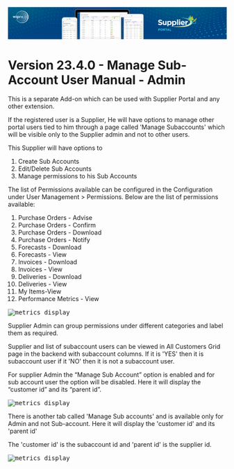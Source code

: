 <img alt ="Supplier Portal Banner" src="../../images/pwa/SupplierPortal_Banner.png">

# Version 23.4.0 - Manage Sub-Account User Manual - Admin 

This is a separate Add-on which can be used with Supplier Portal and any other extension.

If the registered user is a Supplier, He will have options to manage other portal users tied to him through a page called &#39;Manage Subaccounts&#39; which will be visible only to the Supplier admin and not to other users.

This Supplier will have options to

1. Create Sub Accounts
2. Edit/Delete Sub Accounts
3. Manage permissions to his Sub Accounts

The list of Permissions available can be configured in the Configuration under User Management > Permissions. Below are the list of permissions available:

1. Purchase Orders - Advise
2. Purchase Orders - Confirm
3. Purchase Orders - Download
4. Purchase Orders - Notify
5. Forecasts - Download
6. Forecasts - View
7. Invoices - Download
8. Invoices - View
9. Deliveries - Download
10. Deliveries - View
11. My Items-View
12. Performance Metrics - View


<kbd>
<img alt="metrics display" src="../../images/usermanual/user-permission-list.png"> 
</kbd>

Supplier Admin can group permissions under different categories and label them as required.

Supplier and list of subaccount users can be viewed in All Customers Grid page in the backend with subaccount columns. If it is 'YES' then it is subaccount user if it 'NO' then it is not a subaccount user. 

For supplier Admin the “Manage Sub Account” option is enabled and for sub account user the option will be disabled. Here it will display the “customer id” and its “parent id”.

<kbd>
<img alt="metrics display" src="../../images/usermanual/supplier-subaccount-list.png"> 
</kbd>

There is another tab called &#39;Manage Sub accounts&#39; and is available only for Admin and not Sub-account. Here it will display the &#39;customer id&#39; and its &#39;parent id&#39;

The &#39;customer id&#39; is the subaccount id and &#39;parent id&#39; is the supplier id.

<kbd>
<img alt="metrics display" src="../../images/usermanual/subaccount-admin-mapping.png"> 
</kbd>
